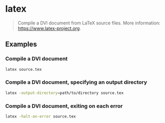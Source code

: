 # latex

> Compile a DVI document from LaTeX source files. More information: <https://www.latex-project.org>.

## Examples

### Compile a DVI document

```bash
latex source.tex
```

### Compile a DVI document, specifying an output directory

```bash
latex -output-directory=path/to/directory source.tex
```

### Compile a DVI document, exiting on each error

```bash
latex -halt-on-error source.tex
```

